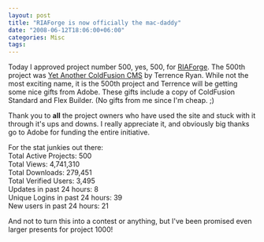 ```yaml
---
layout: post
title: "RIAForge is now officially the mac-daddy"
date: "2008-06-12T18:06:00+06:00"
categories: Misc 
tags: 
---
```


Today I approved project number 500, yes, 500, for <a href="http://www.riaforge.org">RIAForge</a>. The 500th project was <a href="http://yacc.riaforge.org/">Yet Another ColdFusion CMS</a> by Terrence Ryan. While not the most exciting name, it is the 500th project and Terrence will be getting some nice gifts from Adobe. These gifts include a copy of ColdFusion Standard and Flex Builder. (No gifts from me since I'm cheap. ;) 

Thank you to <b>all</b> the project owners who have used the site and stuck with it through it's ups and downs. I really appreciate it, and obviously big thanks go to Adobe for funding the entire initiative. 

For the stat junkies out there:<br/>
Total Active Projects: 500<br />
Total Views: 4,741,310<br />
Total Downloads: 279,451<br />
Total Verified Users: 3,495<br />
Updates in past 24 hours: 8<br />
Unique Logins in past 24 hours: 39<br />
New users in past 24 hours: 21

And not to turn this into a contest or anything, but I've been promised even larger presents for project 1000!